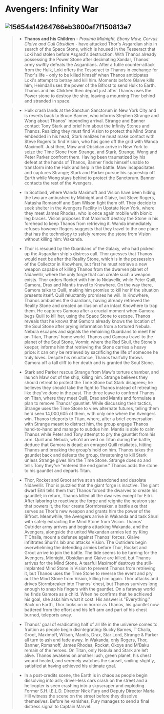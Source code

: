 # **Avengers: Infinity War**
## ![15654a14264766eb3800af7f150813e7](https://user-images.githubusercontent.com/104128220/206854139-2b780faa-426a-4e44-8f90-2056c490f763.jpg)
> - **Thanos and his Children** - *Proxima Midnight, Ebony Maw, Corvus Glaive and Cull Obsidian* - have attacked Thor's Asgardian ship in search of the Space Stone, which is housed in the Tesseract that Loki had stolen before Asgard's destruction. With Thanos already possessing the Power Stone after decimating Xandar, Thanos' army swiftly defeats the Asgardians. After a futile counter-attack from the Hulk, Loki offers the Tesseract to Thanos in exchange for Thor's life - only to be killed himself when Thanos anticipates Loki's attempt to betray and kill him. Moments before Glaive kills him, Heimdall uses the power of the Bifrost to send Hulk to Earth. Thanos and his Children then depart just after Thanos uses the Power stone to destroy the ship, leaving a mourning Thor behind and stranded in space.

> - Hulk crash lands at the Sanctum Sanctorum in New York City and is reverts back to Bruce Banner, who informs Stephen Strange and Wong about Thanos' impending arrival. Strange and Banner contact Tony Stark and brief him about the Infinity Stones and Thanos. Realizing they must find Vision to protect the Mind Stone embedded in his head, Stark realizes he must make contact with Steve Rogers to find Vision, who has gone off the grid with Wanda Maximoff. Just then, Maw and Obsidian arrive in New York to seize the Time Stone from Strange, and Stark, Strange, Wong and Peter Parker confront them. Having been traumatized by his defeat at the hands of Thanos, Banner finds himself unable to transform into the Hulk and help in the battle. Maw incapacitates and captures Strange; Stark and Parker pursue his spaceship off Earth while Wong stays behind to protect the Sanctorum. Banner contacts the rest of the Avengers.

> - In Scotland, where Wanda Maximoff and Vision have been hiding, the two are ambushed by Midnight and Glaive, but Steve Rogers, Natasha Romanoff and Sam Wilson fight them off. They decide to seek shelter in the Avengers Facility in Upstate New York, where they meet James Rhodes, who is once again mobile with bionic leg braces. Vision proposes that Maximoff destroy the Stone in his forehead to keep Thanos from retrieving it. Wanda immediately refuses however Rogers suggests that they travel to the one place that has the technology to safely remove the stone from Vision without killing him: Wakanda.

> - Thor is rescued by the Guardians of the Galaxy, who had picked up the Asgardian ship's distress call. Thor guesses that Thanos would next be after the Reality Stone, which is in the possession of the Collector in Knowhere, but first he must retrieve a new weapon capable of killing Thanos from the dwarven planet of Nidavellir, where the only forge that can create such a weapon exists. Thor orders Rocket with him to Nidavellir, while Peter Quill, Gamora, Drax and Mantis travel to Knowhere. On the way there, Gamora talks to Quill, making him promise to kill her if the situation presents itself. Quill reluctantly promises he will. In Knowhere, Thanos ambushes the Guardians, having already retrieved the Reality Stone and created an illusion of an intact Knowhere to trap them. He captures Gamora after a crucial moment when Gamora begs Quill to kill her, using the Space Stone to escape. Thanos reveals that he knows that Gamora already knows the location of the Soul Stone after prying information from a tortured Nebula. Nebula escapes and signals the remaining Guardians to meet her on Titan, Thanos' home world. Thanos and Gamora travel to the planet of the Soul Stone, Vormir, where the Red Skull, the Stone's keeper, informs him that retrieving the Stone carries a heavy price: it can only be retrieved by sacrificing the life of someone he truly loves. Despite his reluctance, Thanos tearfully throws Gamora off a tall cliff to her death and is granted the Soul Stone.

> - Stark and Parker rescue Strange from Maw's torture chamber, and launch Maw out of the ship, killing him. Strange believes they should retreat to protect the Time Stone but Stark disagrees; he believes they should take the fight to Thanos instead of retreating like they've done in the past. The three leave to confront Thanos on Titan, where they meet Quill, Drax and Mantis and formulate a plan to remove Thanos' gauntlet. While discussing their tactics, Strange uses the Time Stone to view alternate futures, telling them he'd seen 14,000,605 of them, with only one where the Avengers win. Thanos teleports to Titan, where, after a brief conversation with Strange meant to distract him, the group engage Thanos hand-to-hand and manage to subdue him. Mantis is able to calm Thanos while Peter and Tony attempt to pry the gauntlet from his arm. Quill and Nebula, who'd arrived on Titan during the battle, deduce that Gamora is dead; an enraged Quill retaliates, hitting Thanos and breaking the group's hold on him. Thanos takes the gauntlet back and defeats the group, threatening to kill Stark unless Strange gives him the Time Stone. Strange does so and tells Tony they've "entered the end game." Thanos adds the stone to his gauntlet and departs Titan.

> - Thor, Rocket and Groot arrive at an abandoned and desolate Nidavellir. Thor is puzzled that the giant forge is inactive. The giant dwarf Eitri tells them that Thanos forced the dwarves to create his gauntlet; in return, Thanos killed all the dwarves except for Eitri. After laboring to reactivate the forge and reignite the neutron star that powers it, the four create Stormbreaker, a battle axe that serves as Thor's new weapon and grants him the power of the Bifrost. Meanwhile, the Avengers arrive in Wakanda and task Shuri with safely extracting the Mind Stone from Vision. Thanos' Outrider army arrives and begins attacking Wakanda, and the Avengers, alongside the united Wakandan armies led by King T'Challa, mount a defense against Thanos' forces. Glaive infiltrates Shuri's lab and attacks Vision. The Outriders begin overwhelming the defending armies before Thor, Rocket and Groot arrive to join the battle. The tide seems to be turning for the Avengers, Midnight, Obsidian and Glaive are killed, but Thanos arrives for the Mind Stone. A tearful Maximoff destroys the still-implanted Mind Stone in Vision to prevent Thanos from retrieving it, but Thanos uses the Time Stone to reverse the event and pry out the Mind Stone from Vision, killing him again. Thor attacks and drives Stormbreaker into Thanos' chest, but Thanos survives long enough to snap his fingers with the gauntlet. On a faraway world he finds Gamora as a child. When he confirms that he achieved his goal, she asks him what it cost. His answer is "Everything." Back on Earth, Thor looks on in horror as Thanos, his gauntlet now battered from the effort and his left arm and part of his chest burned, teleports away.

> - Thanos' goal of eradicating half of all life in the universe comes to fruition as people begin disintegrating: Bucky Barnes, T'Challa, Groot, Maximoff, Wilson, Mantis, Drax, Star Lord, Strange & Parker all turn to ash and fade away. In Wakanda, only Rogers, Thor, Banner, Romanoff, James Rhodes, Rocket, Okoye and M'Baku remain of the heroes. On Titan, only Nebula and Stark are left alive. Thanos awakens on another lush, green planet, his chest wound healed, and serenely watches the sunset, smiling slightly, satisfied at having achieved his ultimate goal.

> - In a post-credits scene, the Earth is in chaos as people begin dissolving into ash; driver-less cars crash on the street and a helicopter is seen crashing into a skyscraper and exploding. Former S.H.I.E.L.D. Director Nick Fury and Deputy Director Maria Hill witness the scene on the street before they dissolve themselves. Before he vanishes, Fury manages to send a final distress signal to Captain Marvel.
